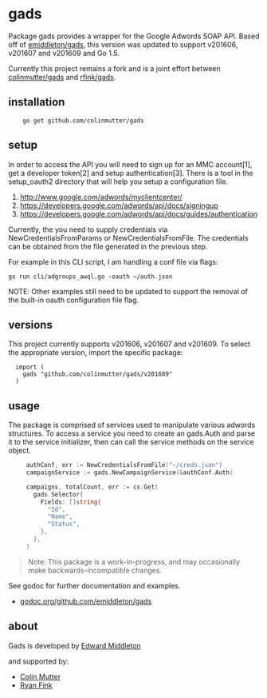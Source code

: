 # gads

Package gads provides a wrapper for the Google Adwords SOAP API.  Based off of
[emiddleton/gads](https://github.com/emiddleton/gads), this version
was updated to support v201606, v201607 and v201609 and Go 1.5.

Currently this project remains a fork and is a joint effort between
[colinmutter/gads](https://github.com/colinmutter/gads) and [rfink/gads](https://github.com/rfink/gads).


## installation

~~~
	go get github.com/colinmutter/gads
~~~

## setup

In order to access the API you will need to sign up for an MMC
account[1], get a developer token[2] and setup authentication[3].
There is a tool in the setup_oauth2 directory that will help you
setup a configuration file.

1. http://www.google.com/adwords/myclientcenter/
2. https://developers.google.com/adwords/api/docs/signingup
3. https://developers.google.com/adwords/api/docs/guides/authentication

Currently, the you need to supply credentials via NewCredentialsFromParams
or NewCredentialsFromFile.  The credentials can be obtained from the file
generated in the previous step.

For example in this CLI script, I am handling a conf file via flags:

    go run cli/adgroups_awql.go -oauth ~/auth.json

NOTE: Other examples still need to be updated to support the removal of the built-in
oauth configuration file flag.

## versions

This project currently supports v201606, v201607 and v201609.  To select
the appropriate version, import the specific package:

	  import (
	    gads "github.com/colinmutter/gads/v201609"
	  )


## usage

The package is comprised of services used to manipulate various
adwords structures.  To access a service you need to create an
gads.Auth and parse it to the service initializer, then can call
the service methods on the service object.

~~~ go
     authConf, err := NewCredentialsFromFile("~/creds.json")
     campaignService := gads.NewCampaignService(&authConf.Auth)

     campaigns, totalCount, err := cs.Get(
       gads.Selector{
         Fields: []string{
           "Id",
           "Name",
           "Status",
         },
       },
     )
~~~

> Note: This package is a work-in-progress, and may occasionally
> make backwards-incompatible changes.

See godoc for further documentation and examples.

* [godoc.org/github.com/emiddleton/gads](https://godoc.org/github.com/emiddleton/gads)

## about

Gads is developed by [Edward Middleton](https://blog.vortorus.net/)

and supported by:
 - [Colin Mutter](http://github.com/colinmutter)
 - [Ryan Fink](http://github.com/rfink)
